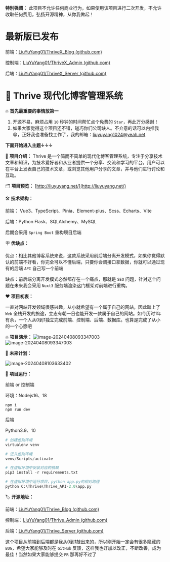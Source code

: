 **特别强调：** 此项目不允许任何商业行为，如果使用该项目进行二次开发，不允许收取任何费用，弘扬开源精神，从你我做起！

# 最新版已发布
前端：[LiuYuYang01/ThriveX_Blog (github.com)](https://github.com/LiuYuYang01/ThriveX_Blog)

控制端：[LiuYuYang01/ThriveX_Admin (github.com)](https://github.com/LiuYuYang01/ThriveX_Admin)

后端：[LiuYuYang01/ThriveX_Server (github.com)](https://github.com/LiuYuYang01/ThriveX_Server)


# 🎉 Thrive 现代化博客管理系统

🔥 **首先最重要的事情放第一**

1. 开源不易，麻烦占用 `10` 秒钟的时间帮忙点个免费的 `Star`，再此万分感谢！
2. 如果大家觉得这个项目还不错，碰巧你们公司缺人。不介意的话可以内推我😁，正好我也准备找工作了，我的邮箱：liuyuyang1024@yeah.net



**下面开始进入主题↓↓↓**



🌈 **项目介绍：** Thrive 是一个简而不简单的现代化博客管理系统，专注于分享技术文章和知识，为技术爱好者和从业者提供一个分享、交流和学习的平台。用户可以在平台上发表自己的技术文章，或浏览其他用户分享的文章，并与他们进行讨论和互动。



🗂️ **项目预览：** [http://liuyuyang.net/](http://liuyuyang.net/)



🛠️ **技术架构：**

前端： Vue3、TypeScript、Pinia、Element-plus、Scss、Echarts、Vite

后端：Python Flask、SQLAlchemy、MySQL

后期会采用 `Spring Boot` 重构项目后端



🪧 **优缺点：**

优点：相比其他博客系统来说，这款系统采用前后端分离开发模式，如果你觉得默认的前端不好看，你完全可以不懂后端，只要你会调接口拿数据，你就可以通过现有的后端 `API` 自己写一个前端

缺点：前后端分离开发模式必然都存在一个痛点，那就是 `SEO` 问题，针对这个问题在未来我会采用 `Nuxt3` 服务端渲染这门框架对前端进行重构。



❤️ **项目初衷：**

一直对网站开发领域很感兴趣，从小就希望有一个属于自己的网站，因此踏上了 `Web` 全栈开发的旅途，立志有朝一日也能开发一款属于自己的网站。如今历时1年有余，一个人从0到1独立完成前端、控制端、后端、数据库。也算是完成了从小的一个心愿吧



🔥 **项目演示：**
![image-20240408093347003](https://bu.dusays.com/2024/04/09/66148fc49640a.png)
![image-20240408093347003](https://bu.dusays.com/2024/09/17/66e96ca781d49.png)


🏹 **未来计划：**

![image-20240408103633402](https://bu.dusays.com/2024/04/09/66148ecb66a39.png)



🌈 **项目运行：**

前端 or 控制端

环境：Nodejs16、18

```
npm i
npm run dev
```



后端

Python3.9、10

```python
# 创建虚拟环境
virtualenv venv

# 进入虚拟环境
venv/Scripts/activate

# 在虚拟环境中安装对应的依赖
pip3 install -r requirements.txt

# 在虚拟环境中运行项目，python app.py的相对路径
python C:\Thrive\Thrive_API-2.0\app.py
```


🏷️ **开源地址：**

前端：[LiuYuYang01/Thrive_Blog (github.com)](https://github.com/LiuYuYang01/Thrive_Blog)

控制端：[LiuYuYang01/Thrive_Admin (github.com)](https://github.com/LiuYuYang01/Thrive_Admin)

后端：[LiuYuYang01/Thrive_Server (github.com)](https://github.com/LiuYuYang01/Thrive_Server)



这个项目从前端到后端都是我从0到1敲出来的，所以刚开始一定会有很多隐藏的 `BUG`，希望大家能够及时在 `GitHub` 反馈，这样我也好加以改正，不断改善，成为最佳！当然如果大家能够提交 `PR` 那再好不过了

